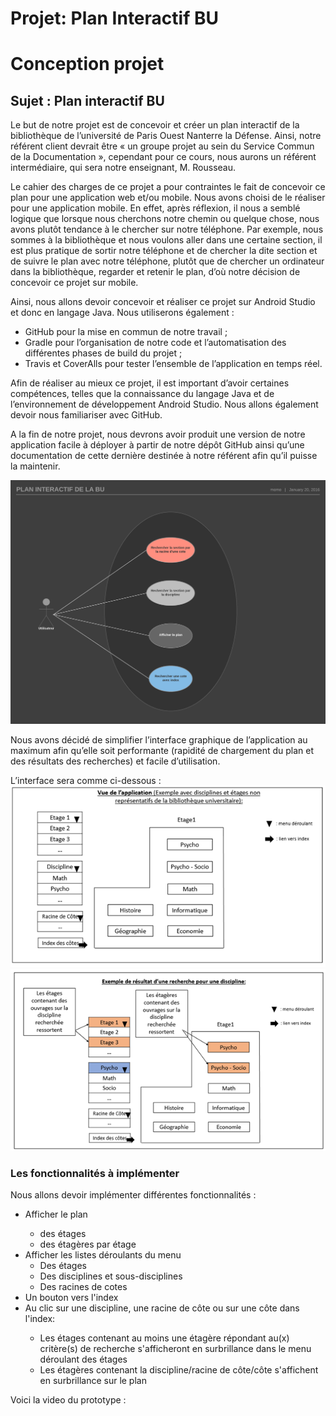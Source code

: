 # Projet: Plan Interactif BU
<h1>Conception projet</h1>

<h2>Sujet : Plan interactif BU </h2>

<p>
Le but de notre projet est de concevoir et créer un plan interactif de la bibliothèque de
l’université de Paris Ouest Nanterre la Défense. Ainsi, notre référent client devrait être « un
groupe projet au sein du Service Commun de la Documentation », cependant pour ce cours, nous aurons
 un référent intermédiaire, qui sera notre enseignant, M. Rousseau.
</p>
<p>
Le cahier des charges de ce projet a pour contraintes le fait de concevoir ce plan pour une
application web et/ou mobile. Nous avons choisi de le réaliser pour une application mobile.
En effet, après réflexion, il nous a semblé logique que
lorsque nous cherchons notre chemin ou quelque chose, nous avons plutôt tendance à le chercher sur
notre téléphone. Par exemple, nous sommes à la bibliothèque et nous voulons aller dans une certaine
section, il est plus pratique de sortir
notre téléphone et de chercher la dite section et de suivre le plan avec notre téléphone, plutôt que
de chercher un ordinateur dans la bibliothèque, regarder et retenir le plan, d’où notre décision de
concevoir ce projet sur mobile.
</p>
<p>
Ainsi, nous allons devoir concevoir et réaliser ce projet sur Android Studio et donc en langage Java.
Nous utiliserons également :
  <ul>
    <li>	GitHub pour la mise en commun de notre travail ;</li>
    <li>	Gradle pour l’organisation de notre code et l’automatisation des différentes phases
        de build du projet ;
    </li>
    <li>	Travis  et CoverAlls pour tester l’ensemble de l’application en temps réel.</li>
  </ul>
</p>
<p>
Afin de réaliser au mieux ce projet, il est important d’avoir certaines compétences, telles que la
 connaissance du langage Java et de l’environnement de développement Android Studio. Nous allons
 également devoir nous familiariser avec GitHub.
</p>
<p>
A la fin de notre projet, nous devrons avoir produit une version de notre application facile à
déployer à partir de notre dépôt GitHub ainsi qu’une documentation de cette dernière destinée à
notre référent afin qu’il puisse la maintenir.
</p>

<img src="https://raw.githubusercontent.com/Mohamed-MIAGE/UseCaseBU/master/Documents/img/UseCaseBU%20-%20Dark.png"/>

<p>
Nous avons décidé de simplifier l’interface graphique de l’application au maximum afin qu’elle soit
performante (rapidité de chargement du plan et des résultats des recherches) et facile d’utilisation.
</p>
<p>
L’interface sera comme ci-dessous :
<br/>
<img src="https://raw.githubusercontent.com/Mohamed-MIAGE/UseCaseBU/master/Documents/img/vue_appli_base.png" />

<img src="https://raw.githubusercontent.com/Mohamed-MIAGE/UseCaseBU/master/Documents/img/vue_appli_recherche.png" />
</p>
<p>
<h3>Les fonctionnalités à implémenter</h3>
Nous allons devoir implémenter différentes fonctionnalités :
    <ul>
        <li>Afficher le plan</li>
            <ul>
                <li>des étages</li>
                <li>des étagères par étage</li>
            </ul>
        <li>Afficher les listes déroulants du menu</ll>
            <ul>
                 <li>Des étages</li>
                 <li>Des disciplines et sous-disciplines</li>
                 <li>Des racines de cotes</li>
            </ul>
        <li>Un bouton vers l'index</li>
        <li>Au clic sur une discipline, une racine de côte ou sur une côte dans l'index:</li>
         <ul>
          <li>Les étages contenant au moins une étagère répondant au(x) critère(s) de recherche s'afficheront en surbrillance
              dans le menu déroulant des étages</li>
          <li>Les étagères contenant la discipline/racine de côte/côte s'affichent en surbrillance sur le plan</li>
         </ul>
    </ul>
</p>
<p>
    Voici la video du prototype :
        <a href="https://github.com/Mohamed-MIAGE/UseCaseBU/blob/master/Documents/Prototype/IMG_2242.mp4?raw=true> Lien de telechargement </a>
<p/>

